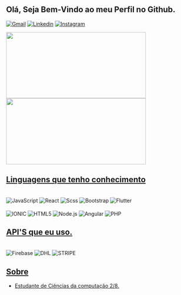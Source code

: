 ##  Olá, Seja Bem-Vindo ao meu Perfil no Github. 

[![Gmail](https://img.shields.io/badge/Gmail-red?style=for-the-badge&logo=gmail&logoColor=white)](mailto:kaique.235.fly@gmail.com) [![Linkedin](https://img.shields.io/badge/LinkedIn-blue?style=for-the-badge&logo=LinkedIn&logoColor=white
)](https://www.linkedin.com/in/kaique-cbarbosa/) [![Instagram](https://img.shields.io/badge/Instagram-E4405F?style=for-the-badge&logo=instagram&logoColor=white)](https://www.instagram.com/_barbosakaiq/)

<div align="left">
  <a href="https://github.com/kaique132004">
  <img height="180em" width="380em" src="https://github-readme-stats.vercel.app/api?username=kaique132004&show_icons=true&theme=gotham&locale=pt-br" />
  <img height="180em" width="380em" src="https://github-readme-stats.vercel.app/api/top-langs/?username=kaique132004&layout=compact&theme=gotham&hide=css&locale=pt-br" />
</div>

## Linguagens que tenho conhecimento

<div style="display: inline-block"><br/>
  <img align="center" alt="JavaScript" src="https://img.shields.io/badge/JavaScript-F7DF1E?style=for-the-badge&logo=javascript&logoColor=black" />
  <img align="center" alt="React" src="https://img.shields.io/badge/React-20232A?style=for-the-badge&logo=react&logoColor=61DAFB" />
  <img align="center" alt="Scss" src="https://img.shields.io/badge/Scss-CC6699?style=for-the-badge&logo=sass&logoColor=white" />
  <img align="center" alt="Bootstrap" src="https://img.shields.io/badge/Bootstrap-563D7C?style=for-the-badge&logo=bootstrap&logoColor=white" />
  <img align="center" alt="Flutter" src="https://img.shields.io/badge/Flutter-02569B?style=for-the-badge&logo=flutter&logoColor=white" />
</div>
<div style="display: inline-block"><br/>
  <img align="center" alt="IONIC" src="https://img.shields.io/badge/IONIC-0769AD?style=for-the-badge&logo=ionic&logoColor=white" />
  <img align="center" alt="HTML5" src="https://img.shields.io/badge/HTML5-E34F26?style=for-the-badge&logo=html5&logoColor=white" />
  <img align="center" alt="Node.js" src="https://img.shields.io/badge/Node-3CB371?style=for-the-badge&logo=node.js&logoColor=white" />
  <img align="center" alt="Angular" src="https://img.shields.io/badge/Angular-DC143C?style=for-the-badge&logo=angular&logoColor=white" />
  <img align="center" alt="PHP" src="https://img.shields.io/badge/PHP-4169E1?style=for-the-badge&logo=php&logoColor=white" />
</div>

## API'S que eu uso.

<div style="display: inline-block"><br/>
  <img align="center" alt="Firebase" src="https://img.shields.io/badge/Firebase-orange?style=for-the-badge&logo=firebase&logoColor=white" />
  <img align="center" alt="DHL" src="https://img.shields.io/badge/dhl-yellow?style=for-the-badge&logo=dhl&logoColor=red" />
  <img align="center" alt="STRIPE" src="https://img.shields.io/badge/stripe-blue?style=for-the-badge&logo=stripe&logoColor=white" />
</div>

## Sobre
- Estudante de Ciências da computação 2/8.
